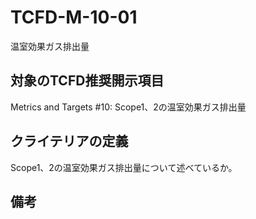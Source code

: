 # TCFD-M-10-01

温室効果ガス排出量

## 対象のTCFD推奨開示項目

Metrics and Targets #10: Scope1、2の温室効果ガス排出量

## クライテリアの定義

Scope1、2の温室効果ガス排出量について述べているか。

## 備考

